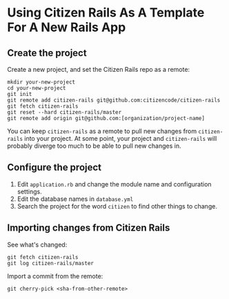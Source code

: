 # Using Citizen Rails As A Template For A New Rails App

## Create the project

Create a new project, and set the Citizen Rails repo as a remote:

    mkdir your-new-project
    cd your-new-project
    git init
    git remote add citizen-rails git@github.com:citizencode/citizen-rails
    git fetch citizen-rails
    git reset --hard citizen-rails/master
    git remote add origin git@github.com:[organization/project-name]
    
    
You can keep `citizen-rails` as a remote to pull new changes from `citizen-rails` into your project. At some point,
your project and `citizen-rails` will probably diverge too much to be able to pull new changes in.


## Configure the project

1. Edit `application.rb` and change the module name and configuration settings.
1. Edit the database names in `database.yml`
1. Search the project for the word `citizen` to find other things to change.


## Importing changes from Citizen Rails

See what's changed: 
    
    git fetch citizen-rails
    git log citizen-rails/master
    
Import a commit from the remote:

    git cherry-pick <sha-from-other-remote>
    
